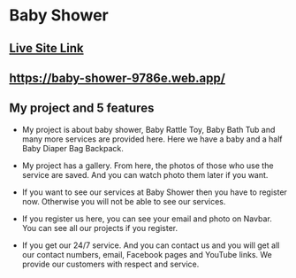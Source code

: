 # Baby Shower

## [ Live Site Link](https://baby-shower-9786e.web.app)

## https://baby-shower-9786e.web.app/

## My project and 5 features

- My project is about baby shower, Baby Rattle Toy, Baby Bath Tub and many more services are provided here. Here we have a baby and a half Baby Diaper Bag Backpack.

- My project has a gallery. From here, the photos of those who use the service are saved. And you can watch photo them later if you want.

- If you want to see our services at Baby Shower then you have to register now. Otherwise you will not be able to see our services.

- If you register us here, you can see your email and photo on Navbar. You can see all our projects if you register.

- If you get our 24/7 service. And you can contact us and you will get all our contact numbers, email, Facebook pages and YouTube links. We provide our customers with respect and service.
